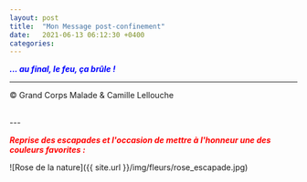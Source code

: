 ```yaml
---
layout: post
title:  "Mon Message post-confinement"
date:   2021-06-13 06:12:30 +0400
categories: 
---
```



<span style="color: blue">***... au final, le feu, ça brûle !***</span>
<br/>


---
&copy;  Grand Corps Malade & Camille Lellouche

<br>
---


<span style="color: red">***Reprise des escapades et l'occasion de mettre à l'honneur une des couleurs favorites :***</span>


![Rose de la nature]({{ site.url }}/img/fleurs/rose_escapade.jpg)